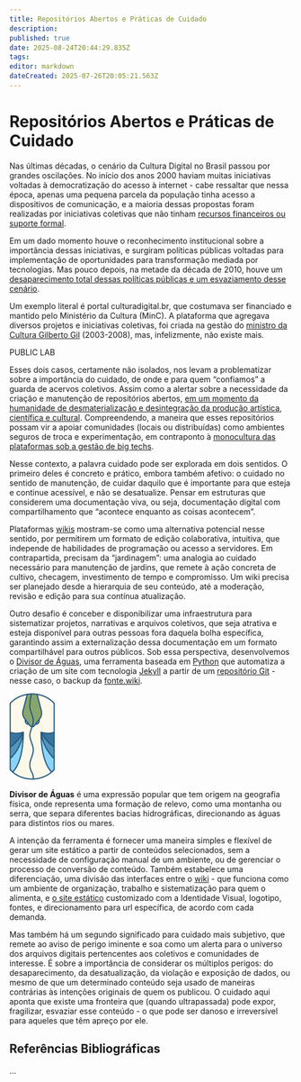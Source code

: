 ```yaml
---
title: Repositórios Abertos e Práticas de Cuidado
description: 
published: true
date: 2025-08-24T20:44:29.835Z
tags: 
editor: markdown
dateCreated: 2025-07-26T20:05:21.563Z
---
```


# Repositórios Abertos e Práticas de Cuidado

Nas últimas décadas, o cenário da Cultura Digital no Brasil passou por grandes oscilações. No início dos anos 2000 haviam muitas iniciativas voltadas à democratização do acesso à internet - cabe ressaltar que nessa época, apenas uma pequena parcela da população tinha acesso a dispositivos de comunicação, e a maioria dessas propostas foram realizadas por iniciativas coletivas que não tinham [recursos financeiros ou suporte formal](https://archive.org/details/cadernos-submidiaticos-07/page/n5/mode/2up).

Em um dado momento houve o reconhecimento institucional sobre a importância dessas iniciativas, e surgiram políticas públicas voltadas para implementação de oportunidades para transformação mediada por tecnologias. Mas pouco depois, na metade da década de 2010, houve um [desaparecimento total dessas políticas públicas e um esvaziamento desse cenário](https://archive.org/details/ID21_0-5/page/n21/mode/2up).

Um exemplo literal é portal culturadigital.br, que costumava ser financiado e mantido pelo Ministério da Cultura (MinC). A plataforma que agregava diversos projetos e iniciativas coletivas, foi criada na gestão do [ministro da Cultura Gilberto Gil](https://www.youtube.com/watch?v=ZUpmI7n5fps) (2003-2008), mas, infelizmente, não existe mais.

PUBLIC LAB

Esses dois casos, certamente não isolados, nos levam a problematizar sobre a importância do cuidado, de onde e para quem “confiamos” a guarda de acervos coletivos. Assim como a alertar sobre a necessidade da criação e manutenção de repositórios abertos, [em um momento da humanidade de desmaterialização e desintegração da produção artística, científica e cultural](https://www.researchgate.net/publication/355046424_The_Big_Techification_of_Everything). Compreendendo, a maneira que esses repositórios possam vir a apoiar comunidades (locais ou distribuídas) como ambientes seguros de troca e experimentação, em contraponto à [monocultura das plataformas sob a gestão de big techs](https://www.noemamag.com/we-need-to-rewild-the-internet/).

Nesse contexto, a palavra cuidado pode ser explorada em dois sentidos. O primeiro deles é concreto e prático, embora também afetivo: o cuidado no sentido de manutenção, de cuidar daquilo que é importante para que esteja e continue acessível, e não se desatualize. Pensar em estruturas que considerem uma documentação viva, ou seja, documentação digital com compartilhamento que “acontece enquanto as coisas acontecem”.

Plataformas [wikis](https://pt.wikiversity.org/wiki/Ajuda:O_que_%C3%A9_uma_Wiki%3F) mostram-se como uma alternativa potencial nesse sentido, por permitirem um formato de edição colaborativa, intuitiva, que independe de habilidades de programação ou acesso a servidores. Em contrapartida, precisam da “jardinagem”: uma analogia ao cuidado necessário para manutenção de jardins, que remete à ação concreta de cultivo, checagem, investimento de tempo e compromisso. Um wiki precisa ser planejado desde a hierarquia de seu conteúdo, até a moderação, revisão e edição para sua contínua atualização. 

Outro desafio é conceber e disponibilizar uma infraestrutura para sistematizar projetos, narrativas e arquivos coletivos, que seja atrativa e esteja disponível para outras pessoas fora daquela bolha específica, garantindo assim a externalização dessa documentação em um formato compartilhável para outros públicos. Sob essa perspectiva, desenvolvemos o [Divisor de Águas](https://fonte.wiki/projetos/divisor), uma ferramenta baseada em [Python](https://www.python.org/) que automatiza a criação de um site com tecnologia [Jekyll](https://jekyllrb.com/) a partir de um [repositório Git](https://git-scm.com/book/pt-br/v2/Fundamentos-de-Git-Obtendo-um-Reposit%C3%B3rio-Git) - nesse caso, o backup da [fonte.wiki](https://fonte.wiki/).

![divisor.png](/projetos/maedagua/divisor.png)

**Divisor de Águas** é uma expressão popular que tem origem na geografia física, onde representa uma formação de relevo, como uma montanha ou serra, que separa diferentes bacias hidrográficas, direcionando as águas para distintos rios ou mares.

A intenção da ferramenta é fornecer uma maneira simples e flexível de gerar um site estático a partir de conteúdos selecionados, sem a necessidade de configuração manual de um ambiente, ou de gerenciar o processo de conversão de conteúdo. Também estabelece uma diferenciação, uma divisão das interfaces entre o [wiki](https://fonte.wiki/pt-br/projetos/maedagua) - que funciona como um ambiente de organização, trabalho e sistematização para quem o alimenta, e [o site estático](https://maedagua.fonte.wiki/) customizado com a Identidade Visual, logotipo, fontes, e direcionamento para url específica, de acordo com cada demanda.

Mas também há um segundo significado para cuidado mais subjetivo, que remete ao aviso de perigo iminente e soa como um alerta para o universo dos arquivos digitais pertencentes aos coletivos e comunidades de interesse. É sobre a importância de considerar os múltiplos perigos: do desaparecimento, da desatualização, da violação e exposição de dados, ou mesmo de que um determinado conteúdo seja usado de maneiras contrárias às intenções originais de quem os publicou. O cuidado aqui aponta que existe uma fronteira que (quando ultrapassada) pode expor, fragilizar, esvaziar esse conteúdo - o que pode ser danoso e irreversível para aqueles que têm apreço por ele.


## Referências Bibliográficas
...